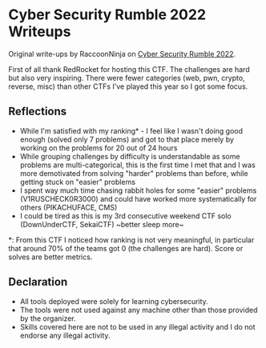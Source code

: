 # Cyber Security Rumble 2022 Writeups

Original write-ups by RaccoonNinja on [Cyber Security Rumble 2022](https://ctf.cybersecurityrumble.de/scoreboard/).

First of all thank RedRocket for hosting this CTF. The challenges are hard but also very inspiring. There were fewer categories (web, pwn, crypto, reverse, misc) than other CTFs I've played this year so I got some focus.

## Reflections

- While I'm satisfied with my ranking\* - I feel like I wasn't doing good enough (solved only 7 problems) and got to that place merely by working on the problems for 20 out of 24 hours
- While grouping challenges by difficulty is understandable as some problems are multi-categorical, this is the first time I met that and I was more demotivated from solving "harder" problems than before, while getting stuck on "easier" problems
- I spent way much time chasing rabbit holes for some "easier" problems (V1RUSCHECK0R3000) and could have worked more systematically for others (PIKACHUFACE, CMS)
- I could be tired as this is my 3rd consecutive weekend CTF solo (DownUnderCTF, SekaiCTF) ~better sleep more~

\*: From this CTF I noticed how ranking is not very meaningful, in particular that around 70% of the teams got 0 (the challenges are hard). Score or solves are better metrics.

## Declaration

- All tools deployed were solely for learning cybersecurity.
- The tools were not used against any machine other than those provided by the organizer.
- Skills covered here are not to be used in any illegal activity and I do not endorse any illegal activity.

